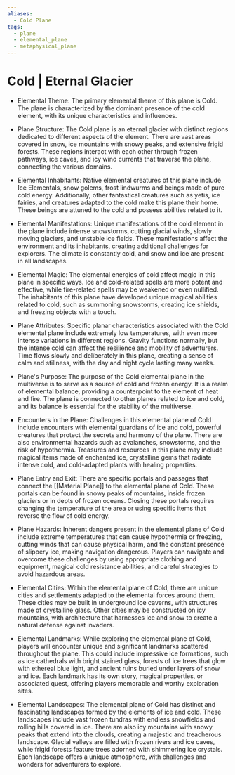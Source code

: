 ```yaml
---
aliases:
  - Cold Plane
tags:
  - plane
  - elemental_plane
  - metaphysical_plane
---
```

# Cold | Eternal Glacier

- Elemental Theme:
	The primary elemental theme of this plane is Cold. The plane is characterized by the dominant presence of the cold element, with its unique characteristics and influences.

- Plane Structure:
	The Cold plane is an eternal glacier with distinct regions dedicated to different aspects of the element. There are vast areas covered in snow, ice mountains with snowy peaks, and extensive frigid forests. These regions interact with each other through frozen pathways, ice caves, and icy wind currents that traverse the plane, connecting the various domains.

- Elemental Inhabitants:
	Native elemental creatures of this plane include Ice Elementals, snow golems, frost lindwurms and beings made of pure cold energy. Additionally, other fantastical creatures such as yetis, ice fairies, and creatures adapted to the cold make this plane their home. These beings are attuned to the cold and possess abilities related to it.

- Elemental Manifestations:
	Unique manifestations of the cold element in the plane include intense snowstorms, cutting glacial winds, slowly moving glaciers, and unstable ice fields. These manifestations affect the environment and its inhabitants, creating additional challenges for explorers. The climate is constantly cold, and snow and ice are present in all landscapes.

- Elemental Magic:
	The elemental energies of cold affect magic in this plane in specific ways. Ice and cold-related spells are more potent and effective, while fire-related spells may be weakened or even nullified. The inhabitants of this plane have developed unique magical abilities related to cold, such as summoning snowstorms, creating ice shields, and freezing objects with a touch.

- Plane Attributes:
	Specific planar characteristics associated with the Cold elemental plane include extremely low temperatures, with even more intense variations in different regions. Gravity functions normally, but the intense cold can affect the resilience and mobility of adventurers. Time flows slowly and deliberately in this plane, creating a sense of calm and stillness, with the day and night cycle lasting many weeks.

- Plane's Purpose:
	The purpose of the Cold elemental plane in the multiverse is to serve as a source of cold and frozen energy. It is a realm of elemental balance, providing a counterpoint to the element of heat and fire. The plane is connected to other planes related to ice and cold, and its balance is essential for the stability of the multiverse.

- Encounters in the Plane:
	Challenges in this elemental plane of Cold include encounters with elemental guardians of ice and cold, powerful creatures that protect the secrets and harmony of the plane. There are also environmental hazards such as avalanches, snowstorms, and the risk of hypothermia. Treasures and resources in this plane may include magical items made of enchanted ice, crystalline gems that radiate intense cold, and cold-adapted plants with healing properties.

- Plane Entry and Exit:
	There are specific portals and passages that connect the [[Material Plane]] to the elemental plane of Cold. These portals can be found in snowy peaks of mountains, inside frozen glaciers or in depts of frozen oceans. Closing these portals requires changing the temperature of the area or using specific items that reverse the flow of cold energy.

- Plane Hazards:
	Inherent dangers present in the elemental plane of Cold include extreme temperatures that can cause hypothermia or freezing, cutting winds that can cause physical harm, and the constant presence of slippery ice, making navigation dangerous. Players can navigate and overcome these challenges by using appropriate clothing and equipment, magical cold resistance abilities, and careful strategies to avoid hazardous areas.

- Elemental Cities:
	Within the elemental plane of Cold, there are unique cities and settlements adapted to the elemental forces around them. These cities may be built in underground ice caverns, with structures made of crystalline glass. Other cities may be constructed on icy mountains, with architecture that harnesses ice and snow to create a natural defense against invaders.

- Elemental Landmarks:
	While exploring the elemental plane of Cold, players will encounter unique and significant landmarks scattered throughout the plane. This could include impressive ice formations, such as ice cathedrals with bright stained glass, forests of ice trees that glow with ethereal blue light, and ancient ruins buried under layers of snow and ice. Each landmark has its own story, magical properties, or associated quest, offering players memorable and worthy exploration sites.

- Elemental Landscapes:
	The elemental plane of Cold has distinct and fascinating landscapes formed by the elements of ice and cold. These landscapes include vast frozen tundras with endless snowfields and rolling hills covered in ice. There are also icy mountains with snowy peaks that extend into the clouds, creating a majestic and treacherous landscape. Glacial valleys are filled with frozen rivers and ice caves, while frigid forests feature trees adorned with shimmering ice crystals. Each landscape offers a unique atmosphere, with challenges and wonders for adventurers to explore.